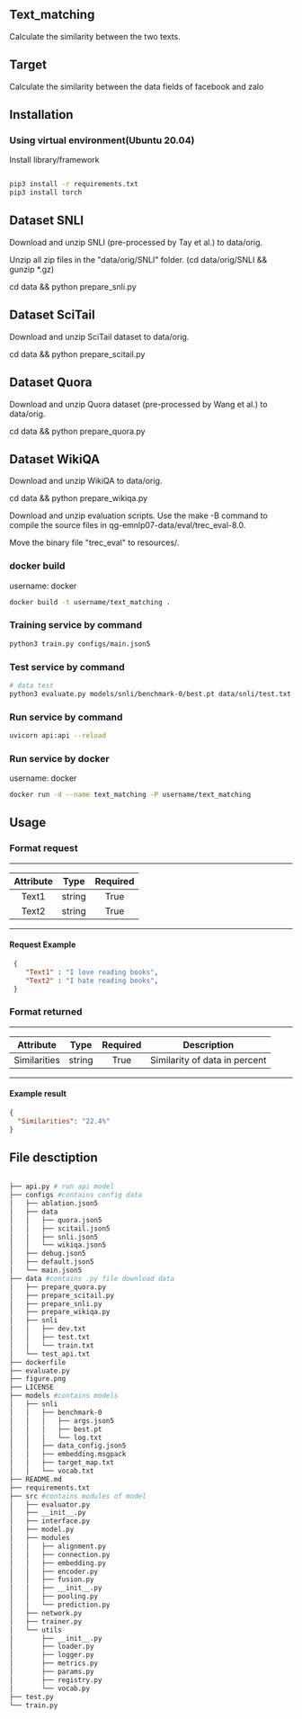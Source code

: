 ## Text_matching
Calculate the similarity between the two texts.
## Target
Calculate the similarity between the data fields of facebook and zalo

## Installation
### Using virtual environment(Ubuntu 20.04)

Install library/framework
```bash

pip3 install -r requirements.txt 
pip3 install torch
```
## Dataset SNLI

Download and unzip SNLI (pre-processed by Tay et al.) to data/orig.

Unzip all zip files in the "data/orig/SNLI" folder. (cd data/orig/SNLI && gunzip *.gz)

cd data && python prepare_snli.py

## Dataset SciTail
Download and unzip SciTail dataset to data/orig.

cd data && python prepare_scitail.py

## Dataset Quora
Download and unzip Quora dataset (pre-processed by Wang et al.) to data/orig.

cd data && python prepare_quora.py

## Dataset WikiQA
Download and unzip WikiQA to data/orig.

cd data && python prepare_wikiqa.py

Download and unzip evaluation scripts. Use the make -B command to compile the source files in qg-emnlp07-data/eval/trec_eval-8.0. 

Move the binary file "trec_eval" to resources/.


### docker build 
username: docker
```bash
docker build -t username/text_matching .

```

### Training service by command 
``` bash
python3 train.py configs/main.json5
``` 

### Test service by command 
``` bash
# data test
python3 evaluate.py models/snli/benchmark-0/best.pt data/snli/test.txt 
```

### Run service by command
``` bash
uvicorn api:api --reload
```

### Run service by docker
username: docker
``` bash
docker run -d --name text_matching -P username/text_matching
```

## Usage
### Format request

------------------
|Attribute|Type|Required|
|:-------:|:--:|:------:|
| Text1 | string | True |  
| Text2 | string | True | 
---------------------

#### Request Example

```json
 {
  	"Text1" : "I love reading books",
	"Text2" : "I hate reading books",
 }
```

### Format returned

------------------
|Attribute|Type|Required|Description|
|:-------:|:--:|:------:|:---------:|
| Similarities  |string | True | Similarity of data in percent|

------------------

#### Example result

```json
{
  "Similarities": "22.4%"
}
```
## File desctiption
```bash
	
├── api.py # run api model
├── configs #contains config data
│   ├── ablation.json5
│   ├── data
│   │   ├── quora.json5
│   │   ├── scitail.json5
│   │   ├── snli.json5
│   │   └── wikiqa.json5
│   ├── debug.json5
│   ├── default.json5
│   └── main.json5
├── data #contains .py file download data
│   ├── prepare_quora.py
│   ├── prepare_scitail.py
│   ├── prepare_snli.py
│   ├── prepare_wikiqa.py
│   ├── snli
│   │   ├── dev.txt
│   │   ├── test.txt
│   │   └── train.txt
│   └── test_api.txt
├── dockerfile
├── evaluate.py
├── figure.png
├── LICENSE
├── models #contains models
│   ├── snli
│   │   ├── benchmark-0
│   │   │   ├── args.json5
│   │   │   ├── best.pt
│   │   │   └── log.txt
│   │   ├── data_config.json5
│   │   ├── embedding.msgpack
│   │   ├── target_map.txt
│   │   └── vocab.txt
├── README.md
├── requirements.txt
├── src #contains modules of model
│   ├── evaluator.py
│   ├── __init__.py
│   ├── interface.py
│   ├── model.py
│   ├── modules 
│   │   ├── alignment.py
│   │   ├── connection.py
│   │   ├── embedding.py
│   │   ├── encoder.py
│   │   ├── fusion.py
│   │   ├── __init__.py
│   │   ├── pooling.py
│   │   └── prediction.py
│   ├── network.py
│   ├── trainer.py
│   └── utils
│       ├── __init__.py
│       ├── loader.py
│       ├── logger.py
│       ├── metrics.py
│       ├── params.py
│       ├── registry.py
│       └── vocab.py
├── test.py
└── train.py

```